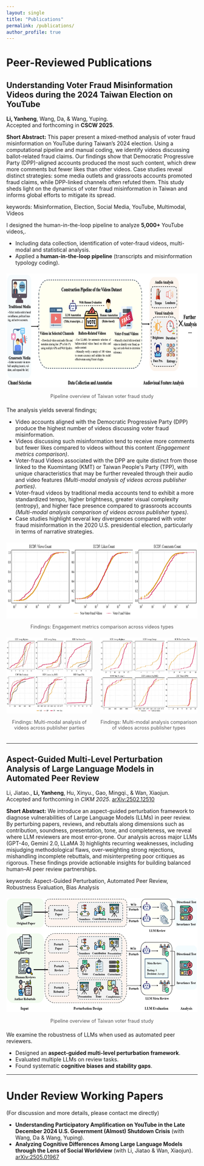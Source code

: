```yaml
---
layout: single
title: "Publications"
permalink: /publications/
author_profile: true
---
```


# Peer-Reviewed Publications

## Understanding Voter Fraud Misinformation Videos during the 2024 Taiwan Election on YouTube
**Li, Yanheng**, Wang, Da, & Wang, Yuping.  
Accepted and forthcoming in **CSCW 2025**.

**Short Abstract:** 
This paper present a mixed-method analysis of voter fraud misinformation on YouTube during Taiwan’s 2024 election. Using a computational pipeline and manual coding, we identify videos discussing ballot-related fraud claims. Our findings show that Democratic Progressive Party (DPP)-aligned accounts produced the most such content, which drew more comments but fewer likes than other videos. Case studies reveal distinct strategies: some media outlets and grassroots accounts promoted fraud claims, while DPP-linked channels often refuted them. This study sheds light on the dynamics of voter fraud misinformation in Taiwan and informs global efforts to mitigate its spread.

keywords:
Misinformation, Election, Social Media, YouTube, Multimodal, Videos

I designed the human-in-the-loop pipeline to analyze **5,000+** YouTube videos,.
- Including data collection, identification of voter-fraud videos, multi-modal and statistical analysis.
- Applied a **human-in-the-loop pipeline** (transcripts and misinformation typology coding).  

<div style="text-align:center; margin: 20px 0;">
  <img src="/images/pub_figures/taiwan/taiwan_workflow.png" 
       alt="Pipeline overview" 
       style="max-width:100%; height:300px;"/>
  <p style="font-size:0.9em; color:#555;">Pipeline overview of Taiwan voter fraud study</p>
</div>

The analysis yields several findings;
- Video accounts aligned with the Democratic Progressive Party (DPP) produce the highest number of videos discussing voter fraud misinformation.
- Videos discussing such misinformation tend to receive more comments but fewer likes compared to videos without this content _(Engagement metrics comparison)_.
- Voter-fraud Videos associated with the DPP are quite distinct from those linked to the Kuomintang (KMT) or Taiwan People's Party (TPP), with unique characteristics that may be further revealed through their audio and video features _(Multi-modal analysis of videos across publisher parties)_.
- Voter-fraud videos by traditional media accounts tend to exhibit a more standardized tempo, higher brightness, greater visual complexity (entropy), and higher face presence compared to grassroots accounts _(Multi-modal analysis comparison of videos across publisher types)_.
- Case studies highlight several key divergences compared with voter fraud misinformation in the 2020 U.S. presidential election, particularly in terms of narrative strategies.
<div style="text-align:center; margin: 20px 0;">
  <img src="/images/pub_figures/taiwan/RQ2ecdf.png" 
       alt="Findings figure 1" 
       style="max-width:100%; height:200px;"/>
  <p style="font-size:0.9em; color:#555;">Findings: Engagement metrics comparison across videos types</p>
</div>

<div style="display: flex; justify-content: center; gap: 20px; margin: 20px 0;">
  <div style="text-align:center;">
    <img src="/images/pub_figures/taiwan/RQ3A_ecdf.png" 
         alt="Findings figure 2" 
         style="max-width:100%; height:200px;"/>
    <p style="font-size:0.9em; color:#555;">Findings: Multi-modal analysis of videos across publisher parties</p>
  </div>

  <div style="text-align:center;">
    <img src="/images/pub_figures/taiwan/RQ3B_ecdf.png" 
         alt="Findings figure 3" 
         style="max-width:100%; height:200px;"/>
    <p style="font-size:0.9em; color:#555;">Findings: Multi-modal analysis comparison of videos across publisher types</p>
  </div>
</div>





---

## Aspect-Guided Multi-Level Perturbation Analysis of Large Language Models in Automated Peer Review
Li, Jiatao., **Li, Yanheng**, Hu, Xinyu., Gao, Mingqi., & Wan, Xiaojun.  
Accepted and forthcoming in *CIKM 2025*. [arXiv:2502.12510](https://arxiv.org/abs/2502.12510)


**Short Abstract:** 
We introduce an aspect-guided perturbation framework to diagnose vulnerabilities of Large Language Models (LLMs) in peer review. By perturbing papers, reviews, and rebuttals along dimensions such as contribution, soundness, presentation, tone, and completeness, we reveal where LLM reviewers are most error-prone. Our analysis across major LLMs (GPT-4o, Gemini 2.0, LLaMA 3) highlights recurring weaknesses, including misjudging methodological flaws, over-weighting strong rejections, mishandling incomplete rebuttals, and misinterpreting poor critiques as rigorous. These findings provide actionable insights for building balanced human–AI peer review partnerships.


keywords:
Aspect-Guided Perturbation, Automated Peer Review, Robustness Evaluation, Bias Analysis

<div style="text-align:center; margin: 20px 0;">
  <img src="/images/pub_figures/ai_review/ai_review_pipeline.png" 
       alt="Pipeline overview" 
       style="max-width:100%; height:300px;"/>
  <p style="font-size:0.9em; color:#555;">Pipeline overview of Taiwan voter fraud study</p>
</div>

<!-- <div style="text-align:center; margin: 20px 0;">
  <img src="pub_figures/ai_review/PerturbationAspect.drawio.png" 
       alt="Findings figure 1" 
       style="max-width:100%; height:300px;"/>
  <p style="font-size:0.9em; color:#555;">Findings: distribution of voter fraud misinformation videos</p>
</div> -->

<!-- <div style="text-align:center; margin: 20px 0;">
  <img src="/images/pub_figures/ai_review/acc_rate.png" 
       alt="Findings figure 2" 
       style="max-width:100%; height:200px;"/>
  <p style="font-size:0.9em; color:#555;">Findings: ECDF comparison across categories</p>
</div> -->

We examine the robustness of LLMs when used as automated peer reviewers.  
- Designed an **aspect-guided multi-level perturbation framework**.  
- Evaluated multiple LLMs on review tasks.  
- Found systematic **cognitive biases and stability gaps**.  

---

# Under Review Working Papers
(For discussion and more details, please contact me directly)
- **Understanding Participatory Amplification on YouTube in the Late December 2024 U.S. Government (Almost) Shutdown Crisis** (with Wang, Da & Wang, Yuping).  
- **Analyzing Cognitive Differences Among Large Language Models through the Lens of Social Worldview** (with Li, Jiatao & Wan, Xiaojun). [arXiv:2505.01967](https://arxiv.org/abs/2505.01967)